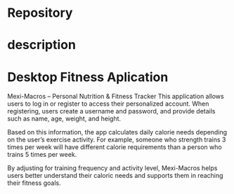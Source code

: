 # Repository
# description
# Desktop Fitness Aplication
Mexi-Macros – Personal Nutrition & Fitness Tracker
This application allows users to log in or register to access their personalized account.
When registering, users create a username and password, and provide details such as name, age, weight, and height.

Based on this information, the app calculates daily calorie needs depending on the user’s exercise activity. For example, someone who strength trains 3 times per week will have different calorie requirements than a person who trains 5 times per week.

By adjusting for training frequency and activity level, Mexi-Macros helps users better understand their caloric needs and supports them in reaching their fitness goals.
